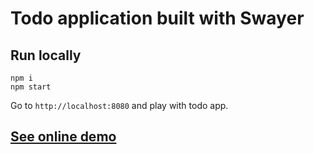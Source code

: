 # Todo application built with Swayer

## Run locally

```
npm i
npm start
```

Go to `http://localhost:8080` and play with todo app.

## [See online demo](https://metarhia.github.io/swayer/examples/todo-app/)

